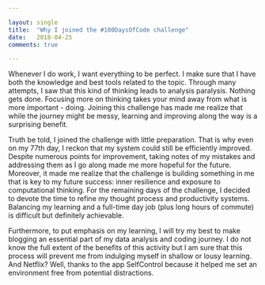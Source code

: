 ```yaml
---

layout: single
title:  "Why I joined the #100DaysOfCode challenge"
date:   2018-04-25
comments: true

---
```


Whenever I do work, I want everything to be perfect. I make sure that I have both the knowledge and best tools related to the topic. Through many attempts, I saw that this kind of thinking leads to analysis paralysis. Nothing gets done. Focusing more on thinking takes your mind away from what is more important - doing. Joining this challenge has made me realize that while the journey might be messy, learning and improving along the way is a surprising benefit.  

Truth be told, I joined the challenge with little preparation. That is why even on my 77th day, I reckon that my system could still be efficiently improved. Despite numerous points for improvement, taking notes of my mistakes and addressing them as I go along made me more hopeful for the future. Moreover, it made me realize that the challenge is building something in me that is key to my future success: inner resilience and exposure to computational thinking.  For the remaining days of the challenge, I decided to devote the time to refine my thought process and productivity systems. Balancing my learning and a full-time day job (plus long hours of commute) is difficult but definitely achievable.  

Furthermore, to put emphasis on my learning, I will try my best to make blogging an essential part of my data analysis and coding journey. I do not know the full extent of the benefits of this activity but I am sure that this process will prevent me from indulging myself in shallow or lousy learning. And Netflix? Well, thanks to the app SelfControl because it helped me set an environment free from potential distractions. 

